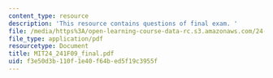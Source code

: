 ```yaml
---
content_type: resource
description: 'This resource contains questions of final exam. '
file: /media/https%3A/open-learning-course-data-rc.s3.amazonaws.com/24-241-logic-i-fall-2009/f3e50d3b110f1e40f64bed5f19c3955f_MIT24_241F09_final.pdf
file_type: application/pdf
resourcetype: Document
title: MIT24_241F09_final.pdf
uid: f3e50d3b-110f-1e40-f64b-ed5f19c3955f
---
```

